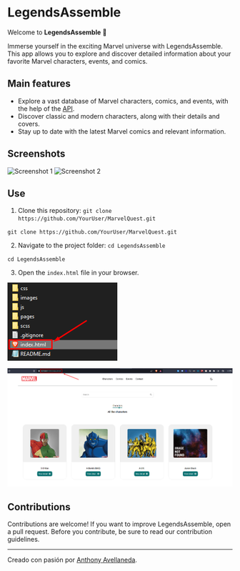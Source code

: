 # LegendsAssemble

Welcome to **LegendsAssemble** 🌟

Immerse yourself in the exciting Marvel universe with LegendsAssemble. This app allows you to explore and discover detailed information about your favorite Marvel characters, events, and comics.

## Main features

- Explore a vast database of Marvel characters, comics, and events, with the help of the [API](https://developer.marvel.com/account).
- Discover classic and modern characters, along with their details and covers.
- Stay up to date with the latest Marvel comics and relevant information.

## Screenshots

![Screenshot 1](https://i.blogs.es/94f9a8/infinity-war/840_560.jpeg)
![Screenshot 2](https://cdn.computerhoy.com/sites/navi.axelspringer.es/public/media/image/2022/07/marvels-avengers-2750719.jpg?tf=3840x)

## Use

1. Clone this repository: `git clone https://github.com/YourUser/MarvelQuest.git`

```shell
git clone https://github.com/YourUser/MarvelQuest.git
```

2. Navigate to the project folder: `cd LegendsAssemble`

```shell
cd LegendsAssemble
```

3. Open the `index.html` file in your browser.

![Screenshot 3](./images/image.png)

![Screenshot 4](./images/main%20screen.png)

## Contributions

Contributions are welcome! If you want to improve LegendsAssemble, open a pull request. Before you contribute, be sure to read our contribution guidelines.

---

Creado con pasión por [Anthony Avellaneda](https://www.linkedin.com/in/AnthonyAvellanedaPaitán/).
